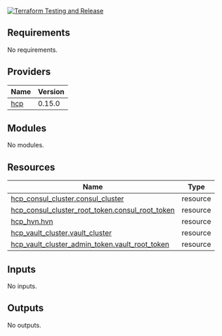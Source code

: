 [![Terraform Testing and Release](https://github.com/mtharpe/terraform-hcp-demo/actions/workflows/terraform.yml/badge.svg)](https://github.com/mtharpe/terraform-hcp-demo/actions/workflows/terraform.yml)

## Requirements

No requirements.

## Providers

| Name | Version |
|------|---------|
| <a name="provider_hcp"></a> [hcp](#provider\_hcp) | 0.15.0 |

## Modules

No modules.

## Resources

| Name | Type |
|------|------|
| [hcp_consul_cluster.consul_cluster](https://registry.terraform.io/providers/hashicorp/hcp/latest/docs/resources/consul_cluster) | resource |
| [hcp_consul_cluster_root_token.consul_root_token](https://registry.terraform.io/providers/hashicorp/hcp/latest/docs/resources/consul_cluster_root_token) | resource |
| [hcp_hvn.hvn](https://registry.terraform.io/providers/hashicorp/hcp/latest/docs/resources/hvn) | resource |
| [hcp_vault_cluster.vault_cluster](https://registry.terraform.io/providers/hashicorp/hcp/latest/docs/resources/vault_cluster) | resource |
| [hcp_vault_cluster_admin_token.vault_root_token](https://registry.terraform.io/providers/hashicorp/hcp/latest/docs/resources/vault_cluster_admin_token) | resource |

## Inputs

No inputs.

## Outputs

No outputs.
